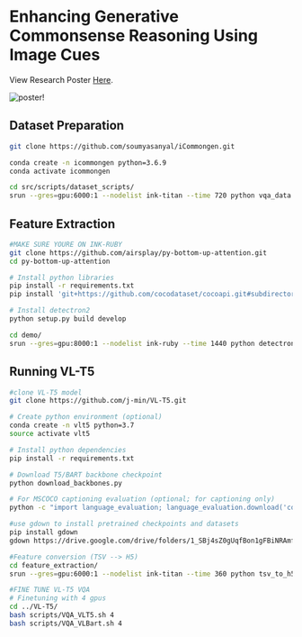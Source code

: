 # Enhancing Generative Commonsense Reasoning Using Image Cues

View Research Poster [Here](https://drive.google.com/file/d/13Zldt4yikAtW-FKYZILMACBbrCPv3j_0/view?usp=sharing).

![poster!](https://cdn.discordapp.com/attachments/960754834984800286/1000624192196198492/SHINE22-Yi-M-PosterFinal.pptx.png)

## Dataset Preparation

```bash
git clone https://github.com/soumyasanyal/iCommongen.git

conda create -n icommongen python=3.6.9
conda activate icommongen

cd src/scripts/dataset_scripts/
srun --gres=gpu:6000:1 --nodelist ink-titan --time 720 python vqa_data.py
```

## Feature Extraction

```bash
#MAKE SURE YOURE ON INK-RUBY
git clone https://github.com/airsplay/py-bottom-up-attention.git
cd py-bottom-up-attention

# Install python libraries
pip install -r requirements.txt
pip install 'git+https://github.com/cocodataset/cocoapi.git#subdirectory=PythonAPI'

# Install detectron2
python setup.py build develop

cd demo/
srun --gres=gpu:8000:1 --nodelist ink-ruby --time 1440 python detectron2_mscoco_proposal_maxnms.py
```

## Running VL-T5

```bash
#clone VL-T5 model
git clone https://github.com/j-min/VL-T5.git

# Create python environment (optional)
conda create -n vlt5 python=3.7
source activate vlt5

# Install python dependencies
pip install -r requirements.txt

# Download T5/BART backbone checkpoint
python download_backbones.py

# For MSCOCO captioning evaluation (optional; for captioning only)
python -c "import language_evaluation; language_evaluation.download('coco')"

#use gdown to install pretrained checkpoints and datasets
pip install gdown
gdown https://drive.google.com/drive/folders/1_SBj4sZ0gUqfBon1gFBiNRAmfHv5w_ph --folder

#Feature conversion (TSV --> H5)
cd feature_extraction/
srun --gres=gpu:6000:1 --nodelist ink-titan --time 360 python tsv_to_h5.py

#FINE TUNE VL-T5 VQA
# Finetuning with 4 gpus
cd ../VL-T5/
bash scripts/VQA_VLT5.sh 4
bash scripts/VQA_VLBart.sh 4
```
